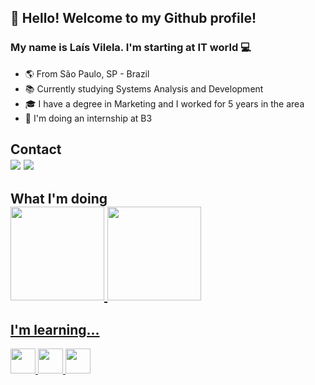 
## 👋 Hello! Welcome to my Github profile! 
### My name is Laís Vilela. I'm starting at IT world 💻	


- 🌎 From São Paulo, SP - Brazil
- 📚 Currently studying Systems Analysis and Development
- 🎓 I have a degree in Marketing and I worked for 5 years in the area
- 🏢 I'm doing an internship at B3


## Contact <div><a href = "mailto:laisgvilela@gmail.com"><img src="https://img.shields.io/badge/Gmail-D14836?style=for-the-badge&logo=gmail&logoColor=white" target="_blank"></a>  <a href="https://www.linkedin.com/in/laisgvilela" target="_blank"><img src="https://img.shields.io/badge/-LinkedIn-%230077B5?style=for-the-badge&logo=linkedin&logoColor=white" target="_blank"></a>   </div>

## What I'm doing <div><a href="https://github.com/laisvilela"><img height="150em" src="https://github-readme-stats.vercel.app/api/top-langs/?username=laisvilela&layout=compact&langs_count=7&theme=buefy"/> <img height="150em" src="https://github-readme-stats.vercel.app/api?username=laisvilela&show_icons=true&theme=buefy&include_all_commits=true&count_private=true"/></div>

## I'm learning...
<img src="https://cdn.jsdelivr.net/gh/devicons/devicon/icons/java/java-original.svg"  width="40" height="40"/> <img src="https://cdn.jsdelivr.net/gh/devicons/devicon/icons/javascript/javascript-original.svg"  width="40" height="40"/> 
            <img src="https://cdn.jsdelivr.net/gh/devicons/devicon/icons/html5/html5-original.svg" width="40" height="40"/>
          
